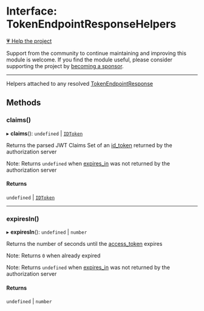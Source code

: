 # Interface: TokenEndpointResponseHelpers

[💗 Help the project](https://github.com/sponsors/panva)

Support from the community to continue maintaining and improving this module is welcome. If you find the module useful, please consider supporting the project by [becoming a sponsor](https://github.com/sponsors/panva).

***

Helpers attached to any resolved [TokenEndpointResponse](TokenEndpointResponse.md)

## Methods

### claims()

▸ **claims**(): `undefined` \| [`IDToken`](IDToken.md)

Returns the parsed JWT Claims Set of an
[id_token](TokenEndpointResponse.md#id_token) returned by the
authorization server

Note: Returns `undefined` when
[expires_in](TokenEndpointResponse.md#expires_in) was not returned by the
authorization server

#### Returns

`undefined` \| [`IDToken`](IDToken.md)

***

### expiresIn()

▸ **expiresIn**(): `undefined` \| `number`

Returns the number of seconds until the
[access_token](TokenEndpointResponse.md#access_token) expires

Note: Returns `0` when already expired

Note: Returns `undefined` when
[expires_in](TokenEndpointResponse.md#expires_in) was not returned by the
authorization server

#### Returns

`undefined` \| `number`
